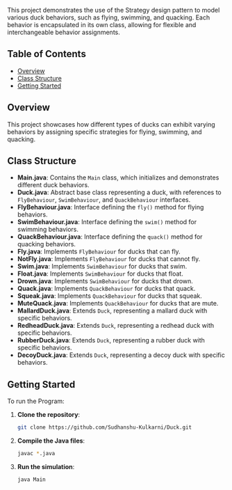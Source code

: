 This project demonstrates the use of the Strategy design pattern to model various duck behaviors, such as flying, swimming, and quacking. Each behavior is encapsulated in its own class, allowing for flexible and interchangeable behavior assignments.

## Table of Contents

- [Overview](#overview)
- [Class Structure](#class-structure)
- [Getting Started](#getting-started)


## Overview

This project showcases how different types of ducks can exhibit varying behaviors by assigning specific strategies for flying, swimming, and quacking.

## Class Structure

- **Main.java**: Contains the `Main` class, which initializes and demonstrates different duck behaviors.
- **Duck.java**: Abstract base class representing a duck, with references to `FlyBehaviour`, `SwimBehaviour`, and `QuackBehaviour` interfaces.
- **FlyBehaviour.java**: Interface defining the `fly()` method for flying behaviors.
- **SwimBehaviour.java**: Interface defining the `swim()` method for swimming behaviors.
- **QuackBehaviour.java**: Interface defining the `quack()` method for quacking behaviors.
- **Fly.java**: Implements `FlyBehaviour` for ducks that can fly.
- **NotFly.java**: Implements `FlyBehaviour` for ducks that cannot fly.
- **Swim.java**: Implements `SwimBehaviour` for ducks that swim.
- **Float.java**: Implements `SwimBehaviour` for ducks that float.
- **Drown.java**: Implements `SwimBehaviour` for ducks that drown.
- **Quack.java**: Implements `QuackBehaviour` for ducks that quack.
- **Squeak.java**: Implements `QuackBehaviour` for ducks that squeak.
- **MuteQuack.java**: Implements `QuackBehaviour` for ducks that are mute.
- **MallardDuck.java**: Extends `Duck`, representing a mallard duck with specific behaviors.
- **RedheadDuck.java**: Extends `Duck`, representing a redhead duck with specific behaviors.
- **RubberDuck.java**: Extends `Duck`, representing a rubber duck with specific behaviors.
- **DecoyDuck.java**: Extends `Duck`, representing a decoy duck with specific behaviors.

## Getting Started

To run the Program:

1. **Clone the repository**:
   ```bash
   git clone https://github.com/Sudhanshu-Kulkarni/Duck.git
   ```
2. **Compile the Java files**:
   ```bash
   javac *.java
   ```
3. **Run the simulation**:
   ```bash
   java Main
   ```
